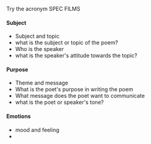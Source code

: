 Try the acronym SPEC FILMS 
#### **S**ubject
- Subject and topic 
- what is the subject or topic of the poem? 
- Who is the speaker
- what is the speaker's attitude towards the topic?
#### **P**urpose
- Theme and message 
- What is the poet's purpose in writing the poem
- What message does the poet want to communicate
- what is the  poet or speaker's tone?
#### **E**motions
- mood and feeling 
- 